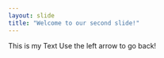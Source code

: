```yaml
---
layout: slide
title: "Welcome to our second slide!"
---
```

This is my Text
Use the left arrow to go back!